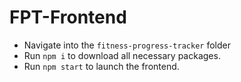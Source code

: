 # FPT-Frontend
- Navigate into the `fitness-progress-tracker` folder
- Run `npm i` to download all necessary packages.
- Run `npm start` to launch the frontend.
